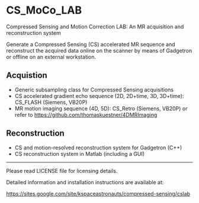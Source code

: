 # CS_MoCo_LAB
Compressed Sensing and Motion Correction LAB: An MR acquisition and reconstruction system

Generate a Compressed Sensing (CS) accelerated MR sequence and reconstruct the acquired data online on the scanner by means of Gadgetron or offline on an external workstation.

## Acquistion
- Generic subsampling class for Compressed Sensing acquisitions
- CS accelerated gradient echo sequence (2D, 2D+time, 3D, 3D+time): CS_FLASH (Siemens, VB20P)
- MR motion imaging sequence (4D, 5D): CS_Retro (Siemens, VB20P) or refer to https://github.com/thomaskuestner/4DMRImaging

## Reconstruction
- CS and motion-resolved reconstruction system for Gadgetron (C++)
- CS reconstruction system in Matlab (including a GUI)

--------------------------------------------------------
Please read LICENSE file for licensing details.

Detailed information and installation instructions are available at:

https://sites.google.com/site/kspaceastronauts/compressed-sensing/cslab
